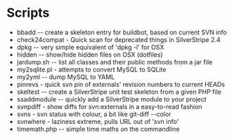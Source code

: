 # Scripts #

 * bbadd -- create a skeleton entry for buildbot, based on current SVN info
 * check24compat - Quick scan for deprecated things in SilverStripe 2.4
 * dpkg -- very simple equivalent of 'dpkg -l' for OSX
 * hidden -- show/hide hidden files on OSX (dotfiles)
 * jardump.sh -- list all classes and their public methods from a jar file
 * my2sqlite.pl - attempts to convert MySQL to SQLite
 * my2yml -- dump MySQL to YAML
 * pinrevs - quick svn pin of externals' revision numbers to current HEADs
 * skeltest -- create a SilverStripe unit test skeleton from a given PHP file
 * ssaddmodule -- quickly add a SilverStripe module to your project
 * svnpdiff - show diffs for svn:externals in a easy-to-read fashion
 * svns - svn status with colour, a bit like git-diff --color
 * svnwhere - laziness extreme, pulls URL out of 'svn info'
 * timemath.php -- simple time maths on the commandline
